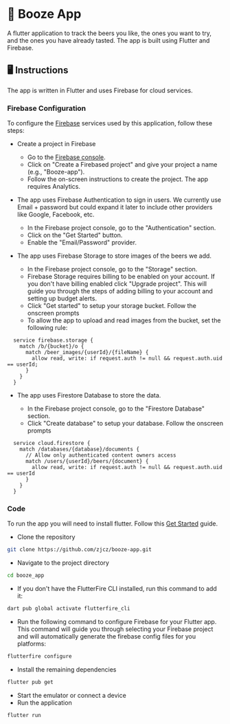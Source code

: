# 🍻 Booze App

A flutter application to track the beers you like, the ones you want to try, and the ones you have already tasted. The app is built using Flutter and Firebase.

## 🖥️ Instructions

The app is written in Flutter and uses Firebase for cloud services.

### Firebase Configuration

To configure the [Firebase](https://firebase.google.com/?authuser=0) services used by this application, follow these steps:

- Create a project in Firebase

  - Go to the [Firebase console](https://console.firebase.google.com/).
  - Click on "Create a Firebased project" and give your project a name (e.g., "Booze-app").
  - Follow the on-screen instructions to create the project. The app requires Analytics.

- The app uses Firebase Authentication to sign in users. We currently use Email + password but could expand it later to include other providers like Google, Facebook, etc.

  - In the Firebase project console, go to the "Authentication" section.
  - Click on the "Get Started" button.
  - Enable the "Email/Password" provider.

- The app uses Firebase Storage to store images of the beers we add.

  - In the Firebase project console, go to the "Storage" section.
  - Firebase Storage requires billing to be enabled on your account. If you don't have billing enabled click "Upgrade project". This will guide you through the steps of adding billing to your account and setting up budget alerts.
  - Click "Get started" to setup your storage bucket. Follow the onscreen prompts
  - To allow the app to upload and read images from the bucket, set the following rule:

```
  service firebase.storage {
    match /b/{bucket}/o {
      match /beer_images/{userId}/{fileName} {
        allow read, write: if request.auth != null && request.auth.uid == userId;
      }
    }
  }
```

- The app uses Firestore Database to store the data.

  - In the Firebase project console, go to the "Firestore Database" section.
  - Click "Create database" to setup your database. Follow the onscreen prompts

```
  service cloud.firestore {
    match /databases/{database}/documents {
      // Allow only authenticated content owners access
      match /users/{userId}/beers/{document} {
        allow read, write: if request.auth != null && request.auth.uid == userId
      }
    }
  }
```

### Code

To run the app you will need to install flutter. Follow this [Get Started](https://docs.flutter.dev/get-started/install) guide.

- Clone the repository

```bash
git clone https://github.com/zjcz/booze-app.git
```

- Navigate to the project directory

```bash
cd booze_app
```

- If you don't have the FlutterFire CLI installed, run this command to add it:

```bash
dart pub global activate flutterfire_cli
```

- Run the following command to configure Firebase for your Flutter app. This command will guide you through selecting your Firebase project and will automatically generate the firebase config files for you platforms:

```bash
flutterfire configure
```

- Install the remaining dependencies

```bash
flutter pub get
```

- Start the emulator or connect a device
- Run the application

```bash
flutter run
```
